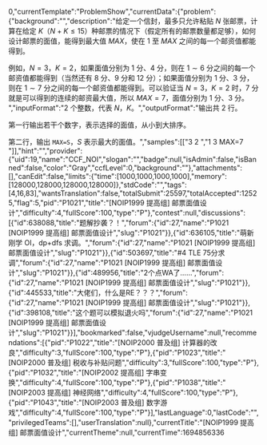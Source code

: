 0,"currentTemplate":"ProblemShow","currentData":{"problem":{"background":"","description":"给定一个信封，最多只允许粘贴 $N$ 张邮票，计算在给定 $K$（$N+K \le 15$）种邮票的情况下（假定所有的邮票数量都足够），如何设计邮票的面值，能得到最大值 $MAX$，使在 $1$ 至 $MAX$ 之间的每一个邮资值都能得到。

例如，$N=3$，$K=2$，如果面值分别为 $1$ 分、$4$ 分，则在 $1\sim 6$ 分之间的每一个邮资值都能得到（当然还有 $8$ 分、$9$ 分和 $12$ 分）；如果面值分别为 $1$ 分、$3$ 分，则在 $1\sim 7$ 分之间的每一个邮资值都能得到。可以验证当 $N=3$，$K=2$ 时，$7$ 分就是可以得到的连续的邮资最大值，所以 $MAX=7$，面值分别为 $1$ 分、$3$ 分。
","inputFormat":"$2$ 个整数，代表 $N$，$K$。","outputFormat":"输出共 $2$ 行。

第一行输出若干个数字，表示选择的面值，从小到大排序。

第二行，输出 `MAX=S`，$S$ 表示最大的面值。","samples":[["3 2
","1 3
MAX=7
"]],"hint":"","provider":{"uid":19,"name":"CCF_NOI","slogan":"","badge":null,"isAdmin":false,"isBanned":false,"color":"Gray","ccfLevel":0,"background":""},"attachments":[],"canEdit":false,"limits":{"time":[1000,1000,1000,1000],"memory":[128000,128000,128000,128000]},"stdCode":"","tags":[4,16,83],"wantsTranslation":false,"totalSubmit":25597,"totalAccepted":12525,"flag":5,"pid":"P1021","title":"[NOIP1999 提高组] 邮票面值设计","difficulty":4,"fullScore":100,"type":"P"},"contest":null,"discussions":[{"id":638088,"title":"题解抄袭？！","forum":{"id":27,"name":"P1021 [NOIP1999 提高组] 邮票面值设计","slug":"P1021"}},{"id":636105,"title":"萌新刚学 OI，dp+dfs 求调。","forum":{"id":27,"name":"P1021 [NOIP1999 提高组] 邮票面值设计","slug":"P1021"}},{"id":503697,"title":"#4 TLE 75分求调","forum":{"id":27,"name":"P1021 [NOIP1999 提高组] 邮票面值设计","slug":"P1021"}},{"id":489956,"title":"2个点WA了……","forum":{"id":27,"name":"P1021 [NOIP1999 提高组] 邮票面值设计","slug":"P1021"}},{"id":445533,"title":"大佬们，什么是RE？？？","forum":{"id":27,"name":"P1021 [NOIP1999 提高组] 邮票面值设计","slug":"P1021"}},{"id":398108,"title":"这个题可以模拟退火吗","forum":{"id":27,"name":"P1021 [NOIP1999 提高组] 邮票面值设计","slug":"P1021"}}],"bookmarked":false,"vjudgeUsername":null,"recommendations":[{"pid":"P1022","title":"[NOIP2000 普及组] 计算器的改良","difficulty":3,"fullScore":100,"type":"P"},{"pid":"P1023","title":"[NOIP2000 普及组] 税收与补贴问题","difficulty":3,"fullScore":100,"type":"P"},{"pid":"P1032","title":"[NOIP2002 提高组] 字串变换","difficulty":4,"fullScore":100,"type":"P"},{"pid":"P1038","title":"[NOIP2003 提高组] 神经网络","difficulty":4,"fullScore":100,"type":"P"},{"pid":"P1043","title":"[NOIP2003 普及组] 数字游戏","difficulty":4,"fullScore":100,"type":"P"}],"lastLanguage":0,"lastCode":"","privilegedTeams":[],"userTranslation":null},"currentTitle":"[NOIP1999 提高组] 邮票面值设计","currentTheme":null,"currentTime":1694856336